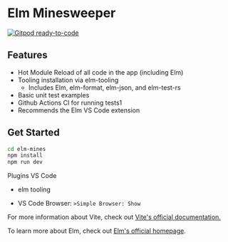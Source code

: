 # Elm Minesweeper

[![Gitpod ready-to-code](https://img.shields.io/badge/Gitpod-ready--to--code-908a85?logo=gitpod)](https://gitpod.io/#https://github.com/h2000/elm-mines)

## Features

- Hot Module Reload of all code in the app (including Elm)
- Tooling installation via elm-tooling
  - Includes Elm, elm-format, elm-json, and elm-test-rs
- Basic unit test examples
- Github Actions CI for running tests1
- Recommends the Elm VS Code extension

## Get Started

```bash
cd elm-mines
npm install
npm run dev
```

Plugins VS Code

- elm tooling

- VS Code Browser: `>Simple Browser: Show`

For more information about Vite, check out [Vite's official documentation.](https://vitejs.dev/)

To learn more about Elm, check out [Elm's official homepage](https://elm-lang.org/).
